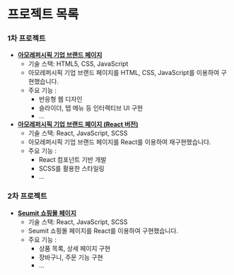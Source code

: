 # 프로젝트 목록

### 1차 프로젝트

  * **[아모레퍼시픽 기업 브랜드 페이지](https://github.com/alrang0929/FED-RF-2th-PJ-jihyeon/tree/main/1%EC%B0%A8%20%ED%94%84%EB%A1%9C%EC%A0%9D%ED%8A%B8)**
      * 기술 스택: HTML5, CSS, JavaScript
      * 아모레퍼시픽 기업 브랜드 페이지를 HTML, CSS, JavaScript를 이용하여 구현했습니다.
      * 주요 기능 :
          * 반응형 웹 디자인
          * 슬라이더, 탭 메뉴 등 인터랙티브 UI 구현
          * ...
  * **[아모레퍼시픽 기업 브랜드 페이지 (React 버전)](https://github.com/alrang0929/FED-RF-2th-PJ-jihyeon/tree/main/1st_project_AMR)**
      * 기술 스택: React, JavaScript, SCSS
      * 아모레퍼시픽 기업 브랜드 페이지를 React를 이용하여 재구현했습니다.
      * 주요 기능 :
          * React 컴포넌트 기반 개발
          * SCSS를 활용한 스타일링
          * ...

### 2차 프로젝트

  * **[Seumit 쇼핑몰 페이지](https://github.com/alrang0929/FED-RF-2th-PJ-jihyeon/tree/main/2%EC%B0%A8%20%ED%94%84%EB%A1%9C%EC%A0%9D%ED%8A%B8)**
      * 기술 스택: React, JavaScript, SCSS
      * Seumit 쇼핑몰 페이지를 React를 이용하여 구현했습니다.
      * 주요 기능 :
          * 상품 목록, 상세 페이지 구현
          * 장바구니, 주문 기능 구현
          * ...
